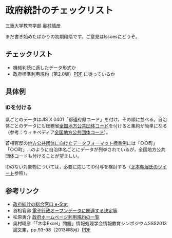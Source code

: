 # 政府統計のチェックリスト

三重大学教育学部 [奥村晴彦](http://oku.edu.mie-u.ac.jp/~okumura/)

まだ書き始めたばかりの初期段階です。ご意見はIssuesにどうぞ。

## チェックリスト

* 機械判読に適したデータ形式か
* 政府標準利用規約（第2.0版）[PDF](http://www.kantei.go.jp/jp/singi/it2/densi/kettei/gl2_betten_1.pdf) に従っているか

## 具体例

### IDを付ける

県ごとのデータはJIS X 0401「都道府県コード」を付け，その順に並べる。自治体ごとのデータにも総務省[全国地方公共団体コード](http://www.soumu.go.jp/denshijiti/code.html)を付けると集約が簡単になる（参考：ウィキペディア[全国地方公共団体コード](https://ja.wikipedia.org/wiki/全国地方公共団体コード)）。

首相官邸の[地方公共団体に向けたデータフォーマット標準例](http://www.kantei.go.jp/jp/singi/it2/densi/kettei/dataformat/index.html)には「○○町」「○○町」…のように自治体名ごとにデータが列挙されているが，全国地方公共団体コードも付けることが望ましい。

IDのない対象物については，必要に応じてID付与を検討する（[北本朝展氏のツイート](https://twitter.com/KitamotoAsanobu/status/791118012107493376)参照）。

## 参考リンク

* [政府統計の総合窓口 e-Stat](http://www.e-stat.go.jp)
* 首相官邸 [電子行政オープンデータに関連する決定等](http://www.kantei.go.jp/jp/singi/it2/densi/)
* 松原勇介 [政府ホームページ利用規約の一覧](https://gist.github.com/whym/1f84065b5811ab96fd85)
* 奥村晴彦「「ネ申Excel」問題」情報処理学会情報教育シンポジウムSSS2013論文集，pp.93-98（2013年8月）[PDF](http://oku.edu.mie-u.ac.jp/~okumura/SSS2013.pdf)

